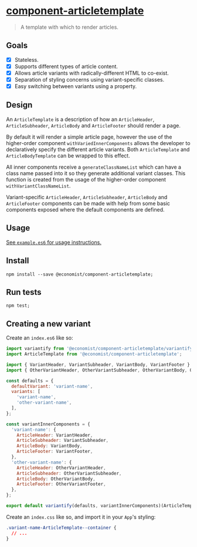 # [component-articletemplate](http://economist-components.github.io/component-library/#@economist/component-articletemplate)
> A template with which to render articles.

## Goals

- [x] Stateless.
- [x] Supports different types of article content.
- [x] Allows article variants with radically-different HTML to co-exist.
- [x] Separation of styling concerns using variant-specific classes.  
- [x] Easy switching between variants using a property.

## Design

An `ArticleTemplate` is a description of how an `ArticleHeader`,
`ArticleSubheader`, `ArticleBody` and `ArticleFooter` should render a page.

By default it will render a simple article page, however the use of the
higher-order component `withVariedInnerComponents` allows the developer to
declaratively specify the different article variants. Both `ArticleTemplate`
and `ArticleBodyTemplate` can be wrapped to this effect.

All inner components receive a `generateClassNameList` which can have a
class name passed into it so they generate additional variant classes.
This function is created from the usage of the higher-order component `withVariantClassNameList`.

Variant-specific `ArticleHeader`, `ArticleSubheader`, `ArticleBody` and `ArticleFooter` components can be made with help from some basic components exposed where the default components are defined.

## Usage

[See `example.es6` for usage instructions.](./example.es6)

## Install

```
npm install --save @economist/component-articletemplate;
```

## Run tests

```
npm test;
```

## Creating a new variant

Create an `index.es6` like so:
```javascript
import variantify from '@economist/component-articletemplate/variantify';
import ArticleTemplate from '@economist/component-articletemplate';

import { VariantHeader, VariantSubheader, VariantBody, VariantFooter } from './variant-items';
import { OtherVariantHeader, OtherVariantSubheader, OtherVariantBody, OtherVariantFooter } from './other-variant-items';

const defaults = {
  defaultVariant: 'variant-name',
  variants: [
    'variant-name',
    'other-variant-name',
  ],
};

const variantInnerComponents = {
  'variant-name': {
    ArticleHeader: VariantHeader,
    ArticleSubheader: VariantSubheader,
    ArticleBody: VariantBody,
    ArticleFooter: VariantFooter,
  },
  'other-variant-name': {
    ArticleHeader: OtherVariantHeader,
    ArticleSubheader: OtherVariantSubheader,
    ArticleBody: OtherVariantBody,
    ArticleFooter: OtherVariantFooter,
  },
};

export default variantify(defaults, variantInnerComponents)(ArticleTemplate);
```

Create an `index.css` like so, and import it in your `App`'s styling:
```css
.variant-name-ArticleTemplate--container {
  // ...
}
```
